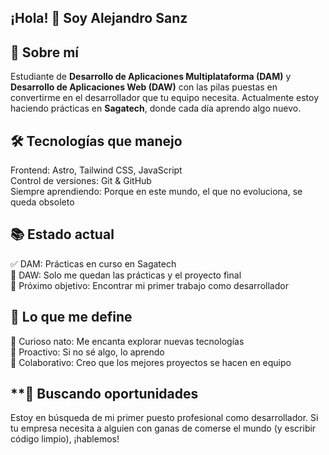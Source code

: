 ## ¡Hola! 👋 Soy Alejandro Sanz
## 🚀 Sobre mí
Estudiante de **Desarrollo de Aplicaciones Multiplataforma (DAM)** y **Desarrollo de Aplicaciones Web (DAW)** con las pilas puestas en convertirme en el desarrollador que tu equipo necesita.
Actualmente estoy haciendo prácticas en **Sagatech**, donde cada día aprendo algo nuevo.

## 🛠️ Tecnologías que manejo
Frontend: Astro, Tailwind CSS, JavaScript<br>
Control de versiones: Git & GitHub<br>
Siempre aprendiendo: Porque en este mundo, el que no evoluciona, se queda obsoleto<br>

## 📚 Estado actual
✅ DAM: Prácticas en curso en Sagatech<br>
🔄 DAW: Solo me quedan las prácticas y el proyecto final<br>
🎯 Próximo objetivo: Encontrar mi primer trabajo como desarrollador<br>

## 🌟 Lo que me define
🧠 Curioso nato: Me encanta explorar nuevas tecnologías<br>
💪 Proactivo: Si no sé algo, lo aprendo<br>
🤝 Colaborativo: Creo que los mejores proyectos se hacen en equipo<br>

## **🎯 Buscando oportunidades
Estoy en búsqueda de mi primer puesto profesional como desarrollador. Si tu empresa necesita a alguien con ganas de comerse el mundo (y escribir código limpio), ¡hablemos!

<!--
**alesanz6/alesanz6** is a ✨ _special_ ✨ repository because its `README.md` (this file) appears on your GitHub profile.

Here are some ideas to get you started:

- 🔭 I’m currently working on ...
- 🌱 I’m currently learning ...
- 👯 I’m looking to collaborate on ...
- 🤔 I’m looking for help with ...
- 💬 Ask me about ...
- 📫 How to reach me: ...
- 😄 Pronouns: ...
- ⚡ Fun fact: ...
-->

